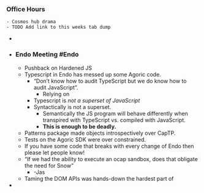 ### Office Hours
	- Cosmos hub drama
	- TODO Add link to this weeks tab dump
-
- ### Endo Meeting #Endo
	- Pushback on Hardened JS
	- Typescript in Endo has messed up some Agoric code.
		- “Don’t know how to audit TypeScript but we do know how to audit JavaScript”.
			- Relying on
		- Typescript is *not a superset of JavaScript*
		- Syntactically is not a superset.
			- Semantically the JS program will behave differently when transpired with TypeScript vs. compiled with JavaScript.
			- **This is enough to be deadly.**
	- Patterns package made objects introspectively over CapTP.
	- Tests on the Agoric SDK were over constrained.
	- If you have some code that breaks with every change of Endo then please let people know!
	- “If we had the ability to execute an ocap sandbox, does that obligate the need for Snow”
		- -Jas
	- Taming the DOM APIs was hands-down the hardest part of
-